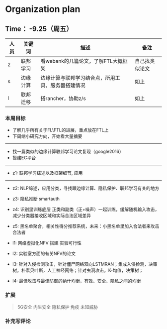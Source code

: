 # Organization plan

## Time： -9.25（周五）

| 人员 | 关键词 | 描述 | 备注 |
| ----| ---| ---| --|
|z|联邦学习|看webank的几篇论文，了解FTL大概框架 |自己找类似论文|
|s|边缘计算|边缘计算与联邦学习结合点，所用工具，服务器搭建情况| 如上|
|l|联邦迁移|搭rancher，协助z/s|如上|

### 本周目标
* 了解几乎所有关于FL\FTL的进展，重点放在FTL上
* 下周缩小研究方向，开始看大量摘要

***
* 找一篇类似的边缘计算联邦学习论文复现（google2016）
* 搭建EC平台

***
* z1: 联邦学习综述以及框架细节, 应用

***
* z2: NLP综述，应用分类，寻找跟边缘计算、隐私保护、联邦学习有关的地方
* z3: 隐私推断 smartauth 
* z4: 识别里训练底层 正类和副类（正+噪声）一起训练，缓解随机输入攻击，减少分类器接收区域和实际合法区域差异
* z5: 黑名单聚合，相关性得分推荐系统，未来：小黑名单里加入合法者来攻击合法者
  
* l1: 网络虚拟化NFV 搭建 实验可行性
* l2: 实验室方面的有关NFV的论文
* l3: 针对入侵检测攻击，针对僵尸网络双向LSTMRAN；集成入侵检测，决策树，朴素贝叶斯，人工神经网络；针对虫洞攻击，K-均值，决策树；
* l4: 最佳攻击与最佳防御的纳什均衡，有效、安全、隐私之间的均衡

### 扩展
> 5G安全 内生安全 隐私保护 免疫 未知威胁

### 补充写评论
